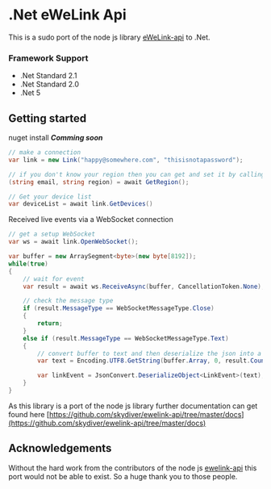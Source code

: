# .Net eWeLink Api
This is a sudo port of the node js library [eWeLink-api](https://github.com/skydiver/ewelink-api) to .Net.

### Framework Support

* .Net Standard 2.1
* .Net Standard 2.0
* .Net 5

## Getting started

nuget install ___Comming soon___

```csharp
// make a connection
var link = new Link("happy@somewhere.com", "thisisnotapassword");

// if you don't know your region then you can get and set it by calling the following
(string email, string region) = await GetRegion();

// Get your device list
var deviceList = await link.GetDevices()
```

Received live events via a WebSocket connection
```csharp
// get a setup WebSocket 
var ws = await link.OpenWebSocket();

var buffer = new ArraySegment<byte>(new byte[8192]);
while(true)
{
	// wait for event
	var result = await ws.ReceiveAsync(buffer, CancellationToken.None);

	// check the message type
	if (result.MessageType == WebSocketMessageType.Close)
	{
		return;
	}
	else if (result.MessageType == WebSocketMessageType.Text)
	{
		// convert buffer to text and then deserialize the json into a Link Event 
		var text = Encoding.UTF8.GetString(buffer.Array, 0, result.Count);

		var linkEvent = JsonConvert.DeserializeObject<LinkEvent>(text);
	}
}

```

As this library is a port of the node js library further documentation can get found here [https://github.com/skydiver/ewelink-api/tree/master/docs](https://github.com/skydiver/ewelink-api/tree/master/docs)

## Acknowledgements

Without the hard work from the contributors of the node js [ewelink-api](https://github.com/skydiver/ewelink-api) this port would not be able to exist. So a huge thank you to those people.

